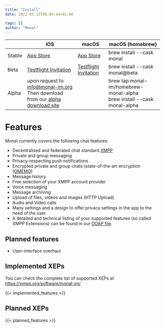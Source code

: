 ```yaml
---
title: "Install"
date: 2022-03-12T08:09:44+01:00

tags: []
author: "Monal"
---
```


|        | iOS                                                      | macOS                                                    | macOS (homebrew)                            |
|--------|----------------------------------------------------------|----------------------------------------------------------|---------------------------------------------|
| Stable | [App Store](https://apps.apple.com/app/id317711500)      | [App Store](https://apps.apple.com/app/id1637078500)     | brew install \-\-cask monal                                            |
| Beta   | [Testflight Invitation](https://testflight.apple.com/join/lLLlgHpB) | [Testflight Invitation](https://testflight.apple.com/join/tGH2m5vf) | brew install \-\-cask monal@beta |
| Alpha  | upon request to [info@monal-im.org](mailto:info@monal-im.org)<br>Then download from our [alpha download site](https://downloads.monal-im.org/monal-im/alpha/)              |                                                          | brew tap monal-im/homebrew-monal-alpha<br>brew install \-\-cask monal-alpha |

# Features
Monal currently covers the following chat features:

* Decentralised and federated chat standard [XMPP](https://xmpp.org/)
* Private and group messaging
* Privacy-respecting push notifications
* Encrypted private and group chats (state-of-the-art encryption ([OMEMO](https://conversations.im/omemo/))
* Message history
* Free selection of your XMPP account provider
* Voice messaging
* Message archiving
* Upload of files, videos and images (HTTP Upload)
* Audio and Video calls
* Many settings and a design to offer privacy settings in the app to the need of the user
* A detailed and technical listing of your supported features (so called XMPP Extensions) can be found in our [DOAP file](https://github.com/monal-im/Monal/blob/develop/monal.doap).

## Planned features

* User-interface overhaul

## Implemented XEPs

You can check the complete list of supported XEPs at <a href="https://xmpp.org/software/monal-im/">https://xmpp.org/software/monal-im/</a>

{{< implemented_features >}}

## Planned XEPs

{{< planned_features >}}
